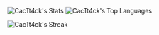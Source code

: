 ![CacTt4ck's Stats](https://github-readme-stats.vercel.app/api?username=CacTt4ck&theme=dark&show_icons=true&hide_border=false&count_private=true)
![CacTt4ck's Top Languages](https://github-readme-stats.vercel.app/api/top-langs/?username=CacTt4ck&theme=dark&show_icons=true&hide_border=false&layout=compact)

![CacTt4ck's Streak](https://github-readme-streak-stats.herokuapp.com/?user=CacTt4ck&theme=dark&hide_border=false)


<!--
**CacTt4ck/CacTt4ck** is a ✨ _special_ ✨ repository because its `README.md` (this file) appears on your GitHub profile.

Here are some ideas to get you started:

- 🔭 I’m currently working on ...
- 🌱 I’m currently learning ...
- 👯 I’m looking to collaborate on ...
- 🤔 I’m looking for help with ...
- 💬 Ask me about ...
- 📫 How to reach me: ...
- 😄 Pronouns: ...
- ⚡ Fun fact: ...
-->
